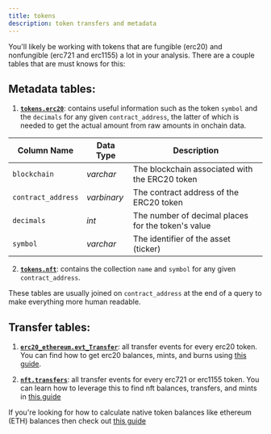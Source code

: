 ```yaml
---
title: tokens
description: token transfers and metadata
---
```


You'll likely be working with tokens that are fungible (erc20) and nonfungible (erc721 and erc1155) a lot in your analysis. There are a couple tables that are must knows for this:

## Metadata tables:

1. [**`tokens.erc20`**](https://spellbook-docs.dune.com/#!/model/model.spellbook.tokens_erc20): contains useful information such as the token `symbol` and the `decimals` for any given `contract_address`, the latter of which is needed to get the actual amount from raw amounts in onchain data.

| Column Name       | Data Type   | Description                                            |
|-------------------|-------------|--------------------------------------------------------|
| `blockchain`      | _varchar_   | The blockchain associated with the ERC20 token         |
| `contract_address`| _varbinary_ | The contract address of the ERC20 token                |
| `decimals`        | _int_       | The number of decimal places for the token's value     |
| `symbol`          | _varchar_   | The identifier of the asset (ticker)                   |

2. [**`tokens.nft`**](https://spellbook-docs.dune.com/#!/model/model.spellbook.tokens_nft): contains the collection `name` and `symbol` for any given `contract_address`.

These tables are usually joined on `contract_address` at the end of a query to make everything more human readable.

## Transfer tables:

1. [**`erc20_ethereum.evt_Transfer`**](https://spellbook-docs.dune.com/#!/model/model.spellbook.transfers_ethereum_erc20): all transfer events for every erc20 token. You can find how to get erc20 balances, mints, and burns using [this guide](https://www.youtube.com/watch?v=LT_PB-Fso3M).

2. [**`nft.transfers`**](https://spellbook-docs.dune.com/#!/model/model.spellbook.nft_transfers): all transfer events for every erc721 or erc1155 token. You can learn how to leverage this to find nft balances, transfers, and mints in [this guide](https://web3datadegens.substack.com/p/web3-sql-weekly-3-finding-all-nfts)

If you're looking for how to calculate native token balances like ethereum (ETH) balances then check out [this guide](https://web3datadegens.substack.com/p/web3-sql-weekly-1-how-to-calculate)

